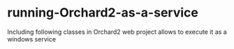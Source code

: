 # running-Orchard2-as-a-service
Including following classes in Orchard2 web project allows to execute it as a windows service
